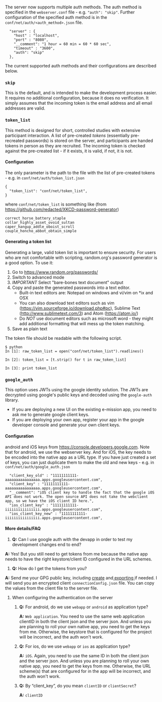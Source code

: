 The server now supports multiple auth methods.
The auth method is specified in the `webserver.conf` file - e.g. `"auth": "skip"`. Further configuration of the specified auth method is in the `conf/net/auth/<auth_method>.json` file.

```
  "server" : {
    "host" : "localhost",
    "port" : "8080",
    "__comment": "1 hour = 60 min = 60 * 60 sec",
    "timeout" : "3600",
    "auth": "skip"
  },
```

The current supported auth methods and their configurations are described below.

### `skip` ###

This is the default, and is intended to make the development process easier.
It requires no additional configuration, because it does no verification. It simply assumes that the incoming token is the email address and all email addresses are valid.

### `token_list` ###

This method is designed for short, controlled studies with extensive participant interaction. A list of pre-created _tokens_ (essentially pre-recreated passwords) is stored on the server, and participants are handed tokens in person as they are recruited. The incoming token is checked against the pre-created list - if it exists, it is valid, if not, it is not.

#### Configuration ####

The only parameter is the path to the file with the list of pre-created tokens - e.g. in `conf/net/auth/token_list.json` 

```
{
  "token_list": "conf/net/token_list",
}
```

where `conf/net/token_list` is something like (from https://github.com/redacted/XKCD-password-generator)

```
correct_horse_battery_staple
collar_highly_asset_ovoid_sultan
caper_hangup_addle_oboist_scroll
couple_honcho_abbot_obtain_simple
```

#### Generating a token list ####
Generating a large, valid token list is important to ensure security. For users who are not comfortable with scripting, random.org's password generator is a good option. To use it:

1. Go to https://www.random.org/passwords/
1. Switch to advanced mode
1. *IMPORTANT* Select "bare-bones text document" output
1. Copy and paste the generated passwords into a text editor.
   - Built-in text editors are: Notepad on windows and vi/vim on *ix and OSX
   - You can also download text editors such as vim (https://vim.sourceforge.io/download.php#pc), Sublime Text (http://www.sublimetext.com/3) and Atom (https://atom.io/)
   - Do *NOT* use document editors such as microsoft word - they might add additional formatting that will mess up the token matching.
1. Save as plain text

The token file should be readable with the following script.

```
$ python
In [1]: raw_token_list = open("conf/net/token_list").readlines()

In [2]: token_list = [t.strip() for t in raw_token_list]

In [3]: print token_list
```

### `google_auth` ###

This option uses JWTs using the google identity solution. The JWTs are decrypted using google's public keys and decoded using the `google-auth` library.

- If you are deploying a new UI on the existing e-mission app, you need to ask me to generate google client keys.
- If you are deploying your own app, register your app in the google developer console and generate your own client keys.

#### Configuration ####

android and iOS keys from https://console.developers.google.com. Note that for android, we use the webserver key. And for iOS, the key needs to be encoded into the native app as a URL type.
If you have just created a set of keys, you can just duplicate them to make the old and new keys - e.g. in `conf/net/auth/google_auth.json`

```
  "client_key_old" : "11111111111-aaaaaaaaaaaaaaaa.apps.googleusercontent.com",
  "client_key" : "11111111111-aaaaaaaaaaaaaaaa.apps.googleusercontent.com",
  "__comment": "iOS client key to handle the fact that the google iOS API does not work. The open source API does not take the webclient app, so we have the iOS client ID here.",
  "ios_client_key" : "11111111111-iiiiiiiiiiiiiiii.apps.googleusercontent.com",
  "ios_client_key_new" : "11111111111-iiiiiiiiiiiiiiii.apps.googleusercontent.com",
```

#### More details/FAQ ####

1. **Q:** Can I use google auth with the devapp in order to test my development changes end to end?
   
  **A:** Yes! But you still need to get tokens from me because the native app needs to have the right keystore/client ID configured in the URL schemes.
1. **Q:** How do I get the tokens from you? 

  **A:** Send me your GPG public key, including [create](https://www.gnupg.org/gph/en/manual/c14.html) and[ exporting ](https://www.gnupg.org/gph/en/manual/x56.html)if needed. I will send you an encrypted client `connectionConfig.json` file. You can copy the values from the client file to the server file.
1. When configuring the authentication on the server
    1. **Q:** For android, do we use `webapp` or `android` as application type? 

        **A:** `Web application`. You need to use the same web application clientID in both the client json and the server json. And unless you are planning to roll your own native app, you need to get the keys from me. Otherwise, the keystore that is configured for the project will be incorrect, and the auth won't work.
    1. **Q:** For ios, do we use `webapp` or `ios`  as application type? 

        **A:** `iOS`. Again, you need to use the same ID in both the client json and the server json. And unless you are planning to roll your own native app, you need to get the keys from me. Otherwise, the URL scheme(s) that are configured for in the app will be incorrect, and the auth won't work.
    1. **Q:** By “client_key”, do you mean `clientID` or `clientSecret`? 

        **A:** `clientID`
